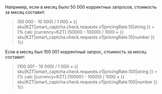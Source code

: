 Например, если в месяц было 50 000 корректных запросов, стоимость за месяц составит:

> (50 000 - 10 000) / 1 000 × {{ sku|KZT|smart_captcha.check.requests.v1|pricingRate.10|string }} = {% calc [currency=KZT] (50000 - 10000) / 1000 × {{ sku|KZT|smart_captcha.check.requests.v1|pricingRate.10|number }} %}

Если в месяц был 100 001 корректный запрос, стоимость за месяц составит:

> (100 001 - 10 000) / 1 000 × {{ sku|KZT|smart_captcha.check.requests.v1|pricingRate.100|string }} = {% calc [currency=KZT] (100001 - 10000) / 1000 × {{ sku|KZT|smart_captcha.check.requests.v1|pricingRate.100|number }} %}